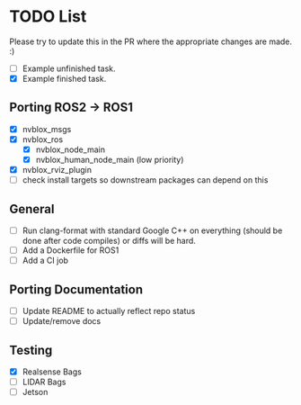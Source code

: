 # TODO List
Please try to update this in the PR where the appropriate changes are made. :)
- [ ] Example unfinished task.
- [x] Example finished task.

## Porting ROS2 -> ROS1
- [x] nvblox_msgs
- [x] nvblox_ros
  - [x] nvblox_node_main
  - [x] nvblox_human_node_main (low priority)
- [x] nvblox_rviz_plugin
- [ ] check install targets so downstream packages can depend on this

## General
- [ ] Run clang-format with standard Google C++ on everything (should be done after code compiles) or diffs will be hard.
- [ ] Add a Dockerfile for ROS1
- [ ] Add a CI job

## Porting Documentation
- [ ] Update README to actually reflect repo status
- [ ] Update/remove docs

## Testing
- [x] Realsense Bags
- [ ] LIDAR Bags
- [ ] Jetson
